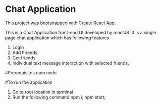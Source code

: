 # Chat Application

This project was bootstrapped with Create React App.

This is a Chat Application front-end UI developed by reactJS. It is a single page chat application which has following features
1. Login
2. Add Friends
3. Get friends
4. Individual text message interaction with selected friends.

#Prerequisites
npm
node

#To run the application

1. Go to root location in terminal
2. Run the following command npm i; npm start;
